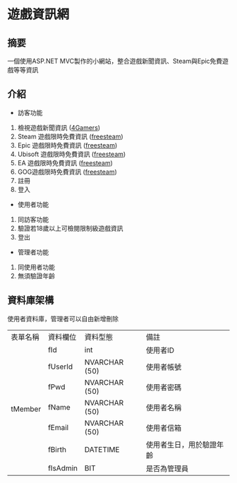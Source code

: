 # 遊戲資訊網
## 摘要
一個使用ASP.NET MVC製作的小網站，整合遊戲新聞資訊、Steam與Epic免費遊戲等等資訊

## 介紹
- 訪客功能
1. 檢視遊戲新聞資訊 ([4Gamers](https://www.4gamers.com.tw/rss/latest-news))
2. Steam 遊戲限時免費資訊 ([freesteam](https://freesteam.games/category/steam/feed))
3. Epic 遊戲限時免費資訊 ([freesteam](https://freesteam.games/category/epic-games/feed))
4. Ubisoft 遊戲限時免費資訊 ([freesteam](https://freesteam.games/category/ubisoft/feed))
5. EA 遊戲限時免費資訊 ([freesteam](https://freesteam.games/category/electronic-arts/feed))
6. GOG遊戲限時免費資訊 ([freesteam](https://freesteam.games/category/gog/feed))
7. 註冊
8. 登入
   
- 使用者功能
1. 同訪客功能
2. 驗證若18歲以上可檢閱限制級遊戲資訊
3. 登出
   
- 管理者功能
1. 同使用者功能
2. 無須驗證年齡

## 資料庫架構
使用者資料庫，管理者可以自由新增刪除

<table>
	<tr>
	    <td>表單名稱</td>
	    <td>資料欄位</td>
	    <td>資料型態</td>  
      	    <td>備註</td>  
	</tr >
	<tr>
	    <td rowspan="7">tMember</td>
	    <td>fId</td>
	    <td>int</td>
      <td>使用者ID</td>
	</tr>
  <tr>
	    <td>fUserId</td>
	    <td>NVARCHAR (50)</td>
      <td>使用者帳號</td>
	</tr>
  <tr>
	    <td>fPwd</td>
	    <td>NVARCHAR (50)</td>
      <td>使用者密碼</td>
	</tr>
  <tr>
	    <td>fName</td>
	    <td>NVARCHAR (50)</td>
      <td>使用者名稱</td>
	</tr>
  <tr>
	    <td>fEmail</td>
	    <td>NVARCHAR (50)</td>
      <td>使用者信箱</td>
	</tr>
  <tr>
	    <td>fBirth</td>
	    <td>DATETIME</td>
      <td>使用者生日，用於驗證年齡</td>
	</tr>
  <tr>
	    <td>fIsAdmin</td>
	    <td>BIT</td>
      <td>是否為管理員</td>
	</tr>
</table>
